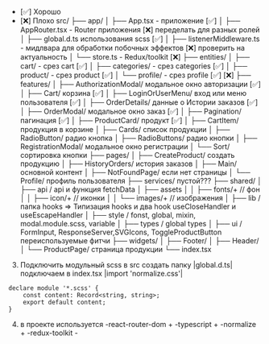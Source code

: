 
- [✅] Хорошо
- [❌] Плохо
   src/
   ├── app/
   │ ├── App.tsx - приложение [✅]
   │ ├── AppRouter.tsx - Router приложения [❌] переделать для разных ролей
   │ ├── global.d.ts использования scss [✅]
   │ ├── listenerMiddleware.ts - мидлвара для обработки побочных эффектов [❌] проверить на актуальность
   │ └── store.ts - Redux/toolkit [❌]
   ├── entities/
   │ ├── cart/ - срез cart [✅]
   │ ├── categories/ - срез categories [✅] 
   │ ├── product/ - срез product [✅]
   │ └── profile/ - срез profile [✅]  [❌]
   ├── features/
   │ ├── AuthorizationModal/ модальное окно авторизации [✅]
   │ ├── Cart/ корзина [✅]
   │ ├── LoginOrUserMenu/ вход или меню пользователя [✅]
   │ ├── OrderDetails/ данные о Истории заказов [✅]
   │ ├── OrderModal/ модальное окно заказ [✅]
   │ ├── Pagination/ пагинация [✅]
   │ ├── ProductCard/ продукт [✅]
   │ ├── CartItem/ продукция в корзине
   │ ├── Cards/ список продукции
   │ ├── RadioButton/ радио кнопка
   │ ├── RadioButtons/ радио кнопки
   │ ├── RegistrationModal/ модальное окно регистрации
   │ └── Sort/ сортировка кнопки
   ├── pages/
   │ ├── CreateProduct/ создать продукцию
   │ ├── HistoryOrders/ история заказов
   │ ├── Main/ основной контент
   │ ├── NotFoundPage/ если нет страницы
   │ └── Profile/ профиль пользователя
   ├── services/ пустой???
   ├── shared/
   │ ├── api / api и функция fetchData 
   │ ├── assets
   │ │ ├── fonts/+ // фон
   │ │ ├── icon/+ // иконки
   │ │ └── images/+ // изображения
   │ ├── lib / папка hooks => Типизация hooks и два hook useCloseHandler и useEscapeHandler
   │ ├── style / fonst, global, mixin, modal.module.scss, variable
   │ ├── types / global types 
   │ ├── ui / FormInput, ResponseServer,SVGIcons, ToggleProductButton переиспользуемые фитчи
   ├── widgets/
   │ ├── Footer/ 
   │ ├── Header/  
   │ └── ProductPage/ страница продукции
   └── index.tsx

3. Подключить модульный scss
   в src создать папку |global.d.ts|
   подключаем в index.tsx |import 'normalize.css'|

```
declare module '*.scss' {
	const content: Record<string, string>;
	export default content;
}
```

4. в проекте используется
   -react-router-dom +
   -typescript +
   -normalize +
   -redux-toolkit -
   
